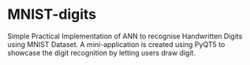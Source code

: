 # MNIST-digits
Simple Practical Implementation of ANN to recognise Handwritten Digits using MNIST Dataset. A mini-application is created using PyQT5 to showcase the digit recognition by letting users draw digit.
